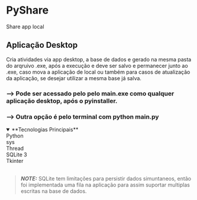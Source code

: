 # PyShare
Share app local

## Aplicação Desktop
Cria atividades via app desktop, a base de dados e gerado na mesma pasta do arqruivo .exe, após a execução e deve ser salvo e permanecer junto ao .exe, caso mova a aplicação de local ou também para casos de atualização da aplicação, se desejar utilizar a mesma base já salva.

### --> Pode ser acessado pelo pelo main.exe como qualquer aplicação desktop, após o pyinstaller.
### --> Outra opção é pelo terminal com python main.py

<details open>
<summary> **Tecnologias Principais** </summary>
  Python <br/>
  sys <br/>
  Thread <br/>
  SQLite 3 <br/>
  Tkinter <br/>
  <br/>

> **_NOTE:_** SQLite tem limitações para persistir dados simuntaneos, então foi implementada uma fila na aplicação para assim suportar multiplas escritas na base de dados.
